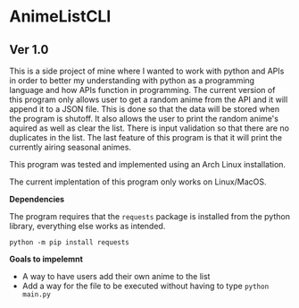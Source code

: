 # AnimeListCLI
## Ver 1.0

This is a side project of mine where I wanted to work with python and APIs in order to better my understanding with python as a programming language and how APIs function in programming. The current version  of this program only allows user to get a random anime from the API and it will append it to a JSON file. This is done so that the data will be stored when the program is shutoff. It also allows the user to print the random anime's aquired as well as clear the list. There is input validation so that there are no duplicates in the list. The last feature of this program is that it will print the currently airing seasonal animes. 

This program was tested and implemented using an Arch Linux installation.

The current implentation of this program only works on Linux/MacOS.

**Dependencies**

The program requires that the `requests` package is installed from the python library, everything else works as intended.

```python -m pip install requests```

**Goals to impelemnt**

- A way to have users add their own anime to the list
- Add a way for the file to be executed without having to type `python main.py`
